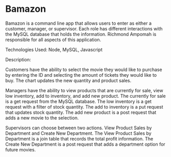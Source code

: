 # Bamazon

Bamazon is a command line app that allows users to enter as either a customer, manager, or supervisor.  Each role has different interactions with the MySQL database that holds the information.  Richmond Ampomah is responsible for all aspects of this application.

Technologies Used: Node, MySQL, Javascript

Description:

Customers have the ability to select the movie they would like to purchase by entering the ID and selecting the amount of tickets they would like to buy.  The chart updates the new quantity and product sales.

Managers have the ability to view products that are currently for sale, view low inventory, add to inventory, and add new product.  The currently for sale is a get request from the MySQL database.  The low inventory is a get request with a filter of stock quantity.  The add to inventory is a put request that updates stock quantity.  The add new product is a post request that adds a new movie to the selection.

Supervisors can choose between two actions.  View Product Sales by Department and Create New Department.  The View Product Sales by Department is a join table that records the total profit information.  The Create New Department is a post request that adds a department option for future movies.
